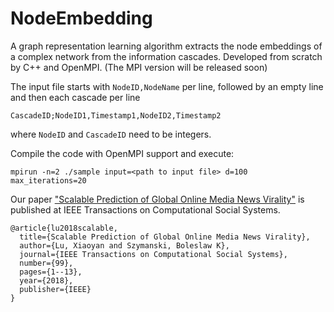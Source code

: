 # NodeEmbedding

A graph representation learning algorithm extracts the node embeddings of a complex network from the information cascades. Developed from scratch by C++ and OpenMPI. (The MPI version will be released soon)

The input file starts with `NodeID,NodeName` per line, followed by an empty line and then each cascade per line
```
CascadeID;NodeID1,Timestamp1,NodeID2,Timestamp2
```
where `NodeID` and `CascadeID` need to be integers.

Compile the code with OpenMPI support and execute:
```
mpirun -n=2 ./sample input=<path to input file> d=100 max_iterations=20
```

Our paper ["Scalable Prediction of Global Online Media News Virality"](https://ieeexplore.ieee.org/stamp/stamp.jsp?arnumber=8438324) is published at IEEE Transactions on Computational Social Systems.
```
@article{lu2018scalable,
  title={Scalable Prediction of Global Online Media News Virality},
  author={Lu, Xiaoyan and Szymanski, Boleslaw K},
  journal={IEEE Transactions on Computational Social Systems},
  number={99},
  pages={1--13},
  year={2018},
  publisher={IEEE}
}
```
